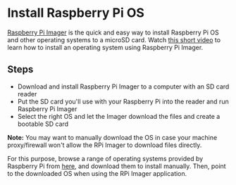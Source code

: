 # Install Raspberry Pi OS
[Raspberry Pi Imager](https://www.raspberrypi.com/software/) is the quick and easy way to install Raspberry Pi OS and other operating systems to a microSD card. Watch [this short video](https://youtu.be/ntaXWS8Lk34) to learn how to install an operating system using Raspberry Pi Imager.

## Steps
- Download and install Raspberry Pi Imager to a computer with an SD card reader
- Put the SD card you'll use with your Raspberry Pi into the reader and run Raspberry Pi Imager
- Select the right OS and let the Imager download the files and create a bootable SD card

**Note:** You may want to manually download the OS in case your machine proxy/firewall won't allow the RPi Imager to download files directly.

For this purpose, browse a range of operating systems provided by Raspberry Pi from [here](https://www.raspberrypi.com/software/operating-systems/), and download them to install manually. Then, point to the downloaded OS when using the RPi Imager application.